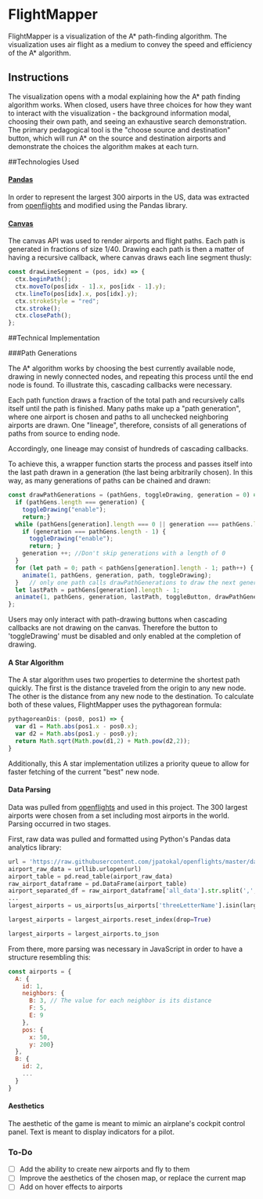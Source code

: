 # FlightMapper

FlightMapper is a visualization of the A* path-finding algorithm.
The visualization uses air flight as a medium to convey the speed and
efficiency of the A* algorithm.  

## Instructions

The visualization opens with a modal explaining how the A* path finding
algorithm works.  When closed, users have three choices for how they want
to interact with the visualization - the background information modal,
choosing their own path, and seeing an exhaustive search demonstration.
The primary pedagogical tool is the "choose source and destination" button,
which will run A* on the source and destination airports and demonstrate
the choices the algorithm makes at each turn.  

##Technologies Used

#### [Pandas](http://pandas.pydata.org/)

In order to represent the largest 300 airports in the US, data was
extracted from [openflights](http://openflights.org/data.html) and
modified using the Pandas library.  


#### [Canvas](https://developer.mozilla.org/en-US/docs/Web/API/Canvas_API)

The canvas API was used to render airports and flight paths.  Each path
is generated in fractions of size 1/40.  Drawing each path is then a
matter of having a recursive callback, where canvas draws each line
segment thusly:

```javascript
const drawLineSegment = (pos, idx) => {
  ctx.beginPath();
  ctx.moveTo(pos[idx - 1].x, pos[idx - 1].y);
  ctx.lineTo(pos[idx].x, pos[idx].y);
  ctx.strokeStyle = "red";
  ctx.stroke();
  ctx.closePath();
};
```

##Technical Implementation

###Path Generations

The A* algorithm works by choosing the best currently available node,
drawing in newly connected nodes, and repeating this process until
the end node is found.  To illustrate this, cascading callbacks were
necessary.  

Each path function draws a fraction of the total path and recursively
calls itself until the path is finished.  Many paths
make up a "path generation", where one airport is chosen and paths to
all unchecked neighboring airports are drawn.  One "lineage", therefore,
consists of all generations of paths from source to ending node.

Accordingly, one lineage may consist of hundreds of cascading callbacks.

To achieve this, a wrapper function starts the process and passes
itself into the last path drawn in a generation (the last being arbitrarily
chosen).  In this way, as many generations of paths can be chained
and drawn:

```javascript
const drawPathGenerations = (pathGens, toggleDrawing, generation = 0) => {
  if (pathGens.length === generation) {
    toggleDrawing("enable");
    return;}
  while (pathGens[generation].length === 0 || generation === pathGens.length) {
    if (generation === pathGens.length - 1) {
      toggleDrawing("enable");
      return; }
    generation ++; //Don't skip generations with a length of 0
  }
  for (let path = 0; path < pathGens[generation].length - 1; path++) {
    animate(1, pathGens, generation, path, toggleDrawing);
  }   // only one path calls drawPathGenerations to draw the next generation
  let lastPath = pathGens[generation].length - 1;
  animate(1, pathGens, generation, lastPath, toggleButton, drawPathGenerations);
};
```

Users may only interact with path-drawing buttons when cascading callbacks
are not drawing on the canvas.  Therefore the button to 'toggleDrawing'
must be disabled and only enabled at the completion of drawing.


#### A Star Algorithm

The A star algorithm uses two properties to determine the shortest path
quickly.  The first is the distance traveled from the origin to any new node.
The other is the distance from any new node to the destination.  To calculate
both of these values, FlightMapper uses the pythagorean formula:

```javascript
pythagoreanDis: (pos0, pos1) => {
  var d1 = Math.abs(pos1.x - pos0.x);
  var d2 = Math.abs(pos1.y - pos0.y);
  return Math.sqrt(Math.pow(d1,2) + Math.pow(d2,2));
}
```

Additionally, this A star implementation utilizes a priority queue to
allow for faster fetching of the current "best" new node.

#### Data Parsing

Data was pulled from [openflights](http://openflights.org/data.html) and
used in this project.  The 300 largest airports were chosen from a set
including most airports in the world.  Parsing occurred in two stages.  

First, raw data was pulled and formatted using Python's Pandas data analytics
library:

```python
url = 'https://raw.githubusercontent.com/jpatokal/openflights/master/data/airports.dat'
airport_raw_data = urllib.urlopen(url)
airport_table = pd.read_table(airport_raw_data)
raw_airport_dataframe = pd.DataFrame(airport_table)
airport_separated_df = raw_airport_dataframe['all_data'].str.split(',', expand=True)
...
largest_airports = us_airports[us_airports['threeLetterName'].isin(largest_airport_codes)]

largest_airports = largest_airports.reset_index(drop=True)

largest_airports = largest_airports.to_json
```

From there, more parsing was necessary in JavaScript in order to have
a structure resembling this:

```javascript
const airports = {
  A: {
    id: 1,
    neighbors: {
      B: 3, // The value for each neighbor is its distance
      F: 5,
      E: 9
    },
    pos: {
      x: 50,
      y: 200}
  },
  B: {
    id: 2,
    ...
  }
}

```


#### Aesthetics

The aesthetic of the game is meant to mimic an airplane's cockpit control
panel.  Text is meant to display indicators for a pilot.  

### To-Do

- [ ] Add the ability to create new airports and fly to them
- [ ] Improve the aesthetics of the chosen map, or replace the current map
- [ ] Add on hover effects to airports
